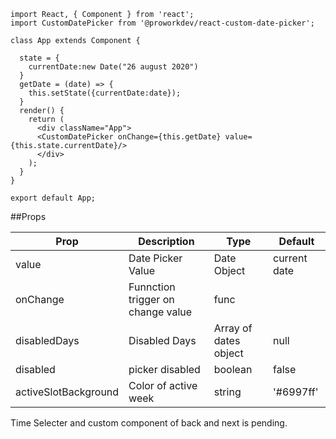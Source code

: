 ```
import React, { Component } from 'react';
import CustomDatePicker from '@proworkdev/react-custom-date-picker';

class App extends Component {

  state = {
    currentDate:new Date("26 august 2020")
  }
  getDate = (date) => {
    this.setState({currentDate:date});
  }
  render() {
    return (
      <div className="App">
      <CustomDatePicker onChange={this.getDate} value={this.state.currentDate}/>     
      </div>
    );
  }
}

export default App;

```
##Props

Prop | Description | Type | Default 
--- | --- | --- | --- |
value | Date Picker Value | Date Object | current date
onChange | Funnction trigger on change value | func | 
disabledDays | Disabled Days | Array of dates object | null
disabled | picker disabled | boolean | false
activeSlotBackground | Color of active week | string | '#6997ff'

Time Selecter and custom component of back and next is pending.
 